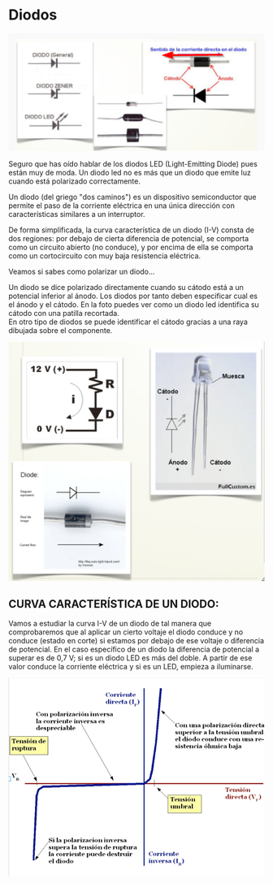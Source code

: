 
# Diodos

![](img/m3img2.1.png)

Seguro que has oído hablar de los diodos LED (Light-Emitting Diode) pues están muy de moda. Un diodo led no es más que un diodo que emite luz cuando está polarizado correctamente.

Un diodo (del griego "dos caminos") es un dispositivo semiconductor que permite el paso de la corriente eléctrica en una única dirección con características similares a un interruptor.

De forma simplificada, la curva característica de un diodo (I-V) consta de dos regiones: por debajo de cierta diferencia de potencial, se comporta como un circuito abierto (no conduce), y por encima de ella se comporta como un cortocircuito con muy baja resistencia eléctrica.

Veamos si sabes como polarizar un diodo...

Un diodo se dice polarizado directamente cuando su cátodo está a un potencial inferior al ánodo. Los diodos por tanto deben especificar cual es el ánodo y el cátodo. En la foto puedes ver como un diodo led identifica su cátodo con una patilla recortada.<br /> En otro tipo de diodos se puede identificar el cátodo gracias a una raya dibujada sobre el componente.

![](img/Captura_de_pantalla_2015-05-20_a_las_18.03.07.png)
## CURVA CARACTERÍSTICA DE UN DIODO:

Vamos a estudiar la curva I-V de un diodo de tal manera que comprobaremos que al aplicar un cierto voltaje el diodo conduce y no conduce (estado en corte) si estamos por debajo de ese voltaje o diferencia de potencial. En el caso específico de un diodo la diferencia de potencial a superar es de 0,7 V; si es un diodo LED es más del doble. A partir de ese valor conduce la corriente eléctrica y si es un LED, empieza a iluminarse.

![](img/Captura_de_pantalla_2015-05-20_a_las_18.10.15.png)
